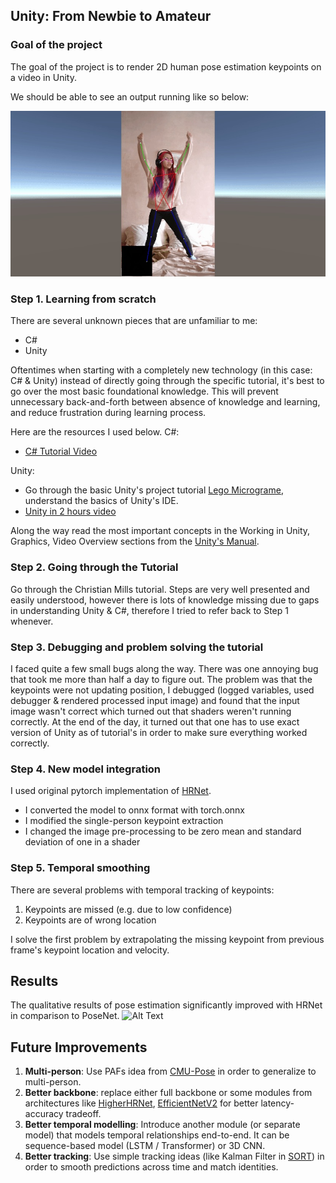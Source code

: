 ## Unity: From Newbie to Amateur

### Goal of the project

The goal of the project is to render 2D human pose estimation keypoints on a video in Unity.

We should be able to see an output running like so below:

![](pose_sample.jpg)

### Step 1. Learning from scratch

There are several unknown pieces that are unfamiliar to me:

-  C#
-  Unity

Oftentimes when starting with a completely new technology (in this case: C# & Unity) instead of directly going through the specific tutorial, it's best to go over the most basic foundational knowledge. This will prevent unnecessary back-and-forth between absence of knowledge and learning, and reduce frustration during learning process.

Here are the resources I used below.
C#:

-  [C# Tutorial Video](https://www.youtube.com/watch?v=GhQdlIFylQ8)

Unity:

-  Go through the basic Unity's project tutorial [Lego Micrograme](https://learn.unity.com/project/lego-template), understand the basics of Unity's IDE.
-  [Unity in 2 hours video](https://www.youtube.com/watch?v=pwZpJzpE2lQ)

Along the way read the most important concepts in the Working in Unity, Graphics, Video Overview sections from the [Unity's Manual](https://docs.unity3d.com/Manual/UnityOverview.html).

### Step 2. Going through the Tutorial

Go through the Christian Mills tutorial. Steps are very well presented and easily understood, however there is lots of knowledge missing due to gaps in understanding Unity & C#, therefore I tried to refer back to Step 1 whenever.

### Step 3. Debugging and problem solving the tutorial

I faced quite a few small bugs along the way.
There was one annoying bug that took me more than half a day to figure out. The problem was that the keypoints were not updating position, I debugged (logged variables, used debugger & rendered processed input image) and found that the input image wasn't correct which turned out that shaders weren't running correctly. At the end of the day, it turned out that one has to use exact version of Unity as of tutorial's in order to make sure everything worked correctly.

### Step 4. New model integration

I used original pytorch implementation of [HRNet](https://github.com/leoxiaobin/deep-high-resolution-net.pytorch).

-  I converted the model to onnx format with torch.onnx
-  I modified the single-person keypoint extraction
-  I changed the image pre-processing to be zero mean and standard deviation of one in a shader

### Step 5. Temporal smoothing

There are several problems with temporal tracking of keypoints:

1. Keypoints are missed (e.g. due to low confidence)
2. Keypoints are of wrong location

I solve the first problem by extrapolating the missing keypoint from previous frame's keypoint location and velocity.

## Results

The qualitative results of pose estimation significantly improved with HRNet in comparison to PoseNet.
![Alt Text](https://media.giphy.com/media/wnBymWNMu1N8cQT6mT/giphy.gif)

## Future Improvements

1. **Multi-person**: Use PAFs idea from [CMU-Pose](https://arxiv.org/abs/1611.08050) in order to generalize to multi-person.
2. **Better backbone**: replace either full backbone or some modules from architectures like [HigherHRNet](https://arxiv.org/abs/1908.10357), [EfficientNetV2](https://arxiv.org/pdf/2104.00298.pdf) for better latency-accuracy tradeoff.
3. **Better temporal modelling**: Introduce another module (or separate model) that models temporal relationships end-to-end. It can be sequence-based model (LSTM / Transformer) or 3D CNN.
4. **Better tracking**: Use simple tracking ideas (like Kalman Filter in [SORT](https://github.com/abewley/sort)) in order to smooth predictions across time and match identities.
